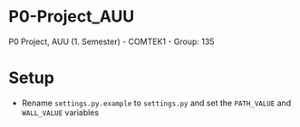# P0-Project_AUU
P0 Project, AUU (1. Semester) - COMTEK1 - Group: 135

# Setup
- Rename `settings.py.example` to `settings.py` and set the `PATH_VALUE` and `WALL_VALUE` variables